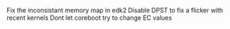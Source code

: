 Fix the inconsistant memory map in edk2
Disable DPST to fix a flicker with recent kernels
Dont let coreboot try to change EC values
